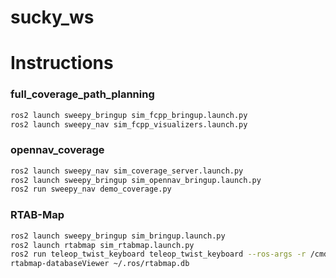 # sucky_ws


# Instructions

### full_coverage_path_planning

```bash
ros2 launch sweepy_bringup sim_fcpp_bringup.launch.py
ros2 launch sweepy_nav sim_fcpp_visualizers.launch.py
```

### opennav_coverage

```bash
ros2 launch sweepy_nav sim_coverage_server.launch.py 
ros2 launch sweepy_bringup sim_opennav_bringup.launch.py 
ros2 run sweepy_nav demo_coverage.py
```

### RTAB-Map

```bash
ros2 launch sweepy_bringup sim_bringup.launch.py
ros2 launch rtabmap sim_rtabmap.launch.py
ros2 run teleop_twist_keyboard teleop_twist_keyboard --ros-args -r /cmd_vel:=/diffbot_base_controller/cmd_vel_unstamped
rtabmap-databaseViewer ~/.ros/rtabmap.db
```